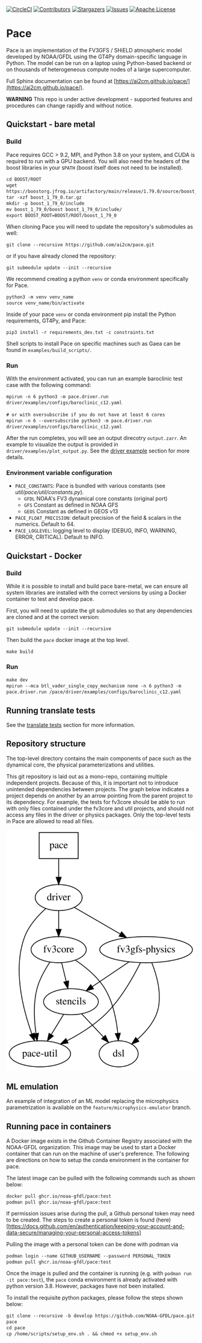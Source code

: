 [![CircleCI][circleci-shield]][circleci-url]
[![Contributors][contributors-shield]][contributors-url]
[![Stargazers][stars-shield]][stars-url]
[![Issues][issues-shield]][issues-url]
[![Apache License][license-shield]][license-url]

# Pace

Pace is an implementation of the FV3GFS / SHiELD atmospheric model developed by NOAA/GFDL using the GT4Py domain-specific language in Python. The model can be run on a laptop using Python-based backend or on thousands of heterogeneous compute nodes of a large supercomputer.

Full Sphinx documentation can be found at [https://ai2cm.github.io/pace/](https://ai2cm.github.io/pace/).

**WARNING** This repo is under active development - supported features and procedures can change rapidly and without notice.

## Quickstart - bare metal

### Build

Pace requires GCC > 9.2, MPI, and Python 3.8 on your system, and CUDA is required to run with a GPU backend. You will also need the headers of the boost libraries in your `$PATH` (boost itself does not need to be installed).

```shell
cd BOOST/ROOT
wget https://boostorg.jfrog.io/artifactory/main/release/1.79.0/source/boost_1_79_0.tar.gz
tar -xzf boost_1_79_0.tar.gz
mkdir -p boost_1_79_0/include
mv boost_1_79_0/boost boost_1_79_0/include/
export BOOST_ROOT=BOOST/ROOT/boost_1_79_0
```

When cloning Pace you will need to update the repository's submodules as well:

```shell
git clone --recursive https://github.com/ai2cm/pace.git
```

or if you have already cloned the repository:

```
git submodule update --init --recursive
```

We recommend creating a python `venv` or conda environment specifically for Pace.

```shell
python3 -m venv venv_name
source venv_name/bin/activate
```

Inside of your pace `venv` or conda environment pip install the Python requirements, GT4Py, and Pace:

```shell
pip3 install -r requirements_dev.txt -c constraints.txt
```

Shell scripts to install Pace on specific machines such as Gaea can be found in `examples/build_scripts/`.

### Run

With the environment activated, you can run an example baroclinic test case with the following command:

```shell
mpirun -n 6 python3 -m pace.driver.run driver/examples/configs/baroclinic_c12.yaml

# or with oversubscribe if you do not have at least 6 cores
mpirun -n 6 --oversubscribe python3 -m pace.driver.run driver/examples/configs/baroclinic_c12.yaml
```

After the run completes, you will see an output direcotry `output.zarr`. An example to visualize the output is provided in `driver/examples/plot_output.py`. See the [driver example](driver/examples/README.md) section for more details.

### Environment variable configuration

- `PACE_CONSTANTS`: Pace is bundled with various constants (see _util/pace/util/constants.py_).
  - `GFDL` NOAA's FV3 dynamical core constants (original port)
  - `GFS` Constant as defined in NOAA GFS
  - `GEOS`  Constant as defined in GEOS v13
- `PACE_FLOAT_PRECISION`: default precision of the field & scalars in the numerics. Default to 64.
- `PACE_LOGLEVEL`: logging level to display (DEBUG, INFO, WARNING, ERROR, CRITICAL). Default to INFO.

## Quickstart - Docker

### Build

While it is possible to install and build pace bare-metal, we can ensure all system libraries are installed with the correct versions by using a Docker container to test and develop pace.

First, you will need to update the git submodules so that any dependencies are cloned and at the correct version:

```shell
git submodule update --init --recursive
```

Then build the `pace` docker image at the top level.

```shell
make build
```

### Run

```shell
make dev
mpirun --mca btl_vader_single_copy_mechanism none -n 6 python3 -m pace.driver.run /pace/driver/examples/configs/baroclinic_c12.yaml
```

## Running translate tests

See the [translate tests](stencils/pace/stencils/testing/README.md) section for more information.

## Repository structure

The top-level directory contains the main components of pace such as the dynamical core, the physical parameterizations and utilities.

This git repository is laid out as a mono-repo, containing multiple independent projects. Because of this, it is important not to introduce unintended dependencies between projects. The graph below indicates a project depends on another by an arrow pointing from the parent project to its dependency. For example, the tests for fv3core should be able to run with only files contained under the fv3core and util projects, and should not access any files in the driver or physics packages. Only the top-level tests in Pace are allowed to read all files.

![Graph of interdependencies of Pace modules, generated from dependences.dot](./dependencies.svg)

## ML emulation

An example of integration of an ML model replacing the microphysics parametrization is available on the `feature/microphysics-emulator` branch.

[circleci-shield]: https://dl.circleci.com/status-badge/img/gh/ai2cm/pace/tree/main.svg?style=svg
[circleci-url]: https://dl.circleci.com/status-badge/redirect/gh/ai2cm/pace/tree/main
[contributors-shield]: https://img.shields.io/github/contributors/ai2cm/pace.svg
[contributors-url]: https://github.com/ai2cm/pace/graphs/contributors
[stars-shield]: https://img.shields.io/github/stars/ai2cm/pace.svg
[stars-url]: https://github.com/ai2cm/pace/stargazers
[issues-shield]: https://img.shields.io/github/issues/ai2cm/pace.svg
[issues-url]: https://github.com/ai2cm/pace/issues
[license-shield]: https://img.shields.io/github/license/ai2cm/pace.svg
[license-url]: https://github.com/ai2cm/pace/blob/main/LICENSE.md

## Running pace in containers
A Docker image exists in the Github Container Registry associated with the NOAA-GFDL organization.
This image may be used to start a Docker container that can run on the machine of user's preference.
The following are directions on how to setup the conda environment in the container for pace.

The latest image can be pulled with the following commands such as shown below:

```shell
docker pull ghcr.io/noaa-gfdl/pace:test
podman pull ghcr.io/noaa-gfdl/pace:test
```

If permission issues arise during the pull, a Github personal token
may need to be created.  The steps to create a personal token is found
(here)[https://docs.github.com/en/authentication/keeping-your-account-and-data-secure/managing-your-personal-access-tokens]

Pulling the image with a personal token can be done with podman via
```shell
podman login --name GITHUB_USERNAME --password PERSONAL_TOKEN
podman pull ghcr.io/noaa-gfdl/pace:test
```

Once the image is pulled and the container is running (e.g. with `podman run -it pace:test`),
the `pace` conda environment is already activated with python version 3.8.  However, packages have
not been installed.

To install the requisite python packages, please follow the steps shown below:
```shell
git clone --recursive -b develop https://github.com/NOAA-GFDL/pace.git pace
cd pace
cp /home/scripts/setup_env.sh . && chmod +x setup_env.sh
```
